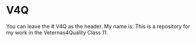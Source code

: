 # V4Q
You can leave the # V4Q as the header.
My name is: <Anetra Doherty>
This is a repository for my work in the Veternas4Quality Class 11.
